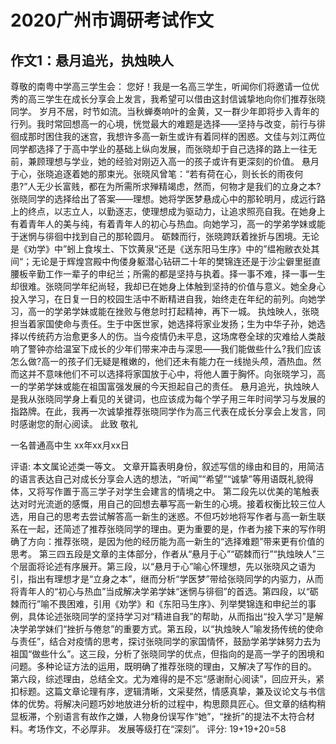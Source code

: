 # 2020广州市调研考试作文

## 作文1：悬月追光，执烛映人

尊敬的南粤中学高三学生会：
        您好！我是一名高三学生，听闻你们将邀请一位优秀的高三学生在成长分享会上发言，我希望可以借由这封信诚挚地向你们推荐张晓同学。
        岁月不居，时节如流。当秋蝉奏响叶的金黄，又一群少年即将步入青年的行列。我时常回想高一的心境，恍觉最大的难题是选择——坚持与改变，前行与徘徊成那时困住我的迷宫，我想许多高一新生或许有着同样的困惑。文佳与刘江两位同学都选择了于高中学业的基础上纵向发展，而张晓却于自己选择的路上一往无前，兼顾理想与学业，她的经验对刚迈入高一的孩子或许有更深刻的价值。
        悬月于心，张晓追逐着她的那束光。张晓风曾笔：“若有荷在心，则长长的雨夜何患?”人无少长富贱，都在为所需所求殚精竭虑，然而，何物才是我们的立身之本?张晓同学的选择给出了答案——理想。她将学医梦悬成心中的那轮明月，成远行路上的终点，以志立人，以勤逐志，使理想成为驱动力，让追求照亮自我。在她身上有着青年人的美与纯，有着青年人的初心与热血。向她学习，高一的学弟学妹或能于迷惘与徘徊中找到自己的那轮圆月。
        砺棘而行，张晓跨跃着挫折与困境。无论是《劝学》中”蚓上食埃土、下饮黄泉“还是《送东阳马生序》中的”缊袍敝衣处其间“；无论是于辉煌宫殿中佝偻身躯潜心钻研二十年的樊锦连还是于沙尘僻里挺直腰板辛勤工作一辈子的申纪兰；所需的都是坚持与执着。择一事不难，择一事一生却很难。张晓同学年纪尚轻，我却已在她身上体触到坚持的价值与意义。她全身心投入学习，在日复一日的校园生活中不断精进自我，始终走在年纪的前列。向她学习，高一的学弟学妹或能在挫败与倦怠时打起精神，再下一城。
        执烛映人，张晓担当着家国使命与责任。生于中医世家，她选择将家业发扬；生为中华子孙，她选择以传统药方治愈更多人的伤。当今疫情仍未平息，这场席卷全球的灾难给人类敲响了警钟亦给温室下成长的少年们带来冲击与深思——我们能做些什么?我们应该怎么做?高一的孩子们无疑是稚嫩的，他们还未有能力在一线抛头颅，酒热血。然而这并不意味他们不可以选择将家国放于心中，将他人置于胸怀。向张晓学习，高一的学弟学妹或能在祖国富强发展的今天担起自己的责任。
        悬月追光，执烛映人是我从张晓同学身上看见的关键词，也应该成为每个学子用三年时间学习与发展的指路牌。在此，我再一次诚挚推荐张晓同学作为高三代表在成长分享会上发言，同时感谢您的耐心阅读。
        此致
敬礼

一名普通高中生
xx年xx月xx日

评语:
        本文属论述类一等文。
        文章开篇表明身份，叙述写信的缘由和目的，用简洁的语言表达自己对成长分享会人选的想法，“听闻”“希望”“诚挚”等用语既礼貌得体，又将写作置于高三学子对学生会建言的情境之中。
        第二段先以优美的笔触表达对时光流逝的感慨，用自己的回想去摹写高一新生的心境。接着权衡比较三位人选，用自己的思考去尝试解答高一新生的迷惑。不但巧妙地将写作者与高一新生联系在一起，还简述了推荐张晓同学的理由。更为重要的是，作者为接下来的写作明确了方向：推荐张晓，是因为他的经历能为高一新生的“选择难题”带来更有价值的思考。
        第三四五段是文章的主体部分，作者从“悬月于心”“砺棘而行”“执烛映人”三个层面将论述有序展开。第三段，以“悬月于心”喻心怀理想，先以张晓风之语为引，指出有理想才是“立身之本”，继而分析“学医梦”带给张晓同学的内驱力，从而将青年人的“初心与热血”当成解决学弟学妹“迷惘与徘徊”的首选。第四段，以“砺棘而行”喻不畏困难，引用《劝学》和《东阳马生序》、列举樊锦连和申纪兰的事例，具体论述张晓同学的坚持学习对“精进自我”的帮助，从而指出“投入学习”是解决学弟学妹们“挫折与倦怠”的重要方式。第五段，以“执烛映人”喻发扬传统的使命与责任”，结合对疫情的思考，探讨张晓同学的家国情怀，鼓励学弟学妹努力去为祖国“做些什么”。这三段，分析了张晓同学的优点，但指向的是高一学子的困境和问题。多种论证方法的运用，既明确了推荐张晓的理由，又解决了写作的目的。
        第六段，综述理由，总结全文。尤为难得的是不忘“感谢耐心阅读”，回应开头，紧扣标题。这篇文章论理有序，逻辑清晰，文采斐然，情感真挚，兼及议论文与书信体的优势。将解决问题巧妙地放进分析的过程中，构思颇具匠心。但文章的结构稍显板滞，个别语言有故作之嫌，人物身份误写作“她”，“挫折”的提法不太符合材料。考场作文，不必厚非。
        发展等级打在“深刻”。
评分:
19+19+20=58

